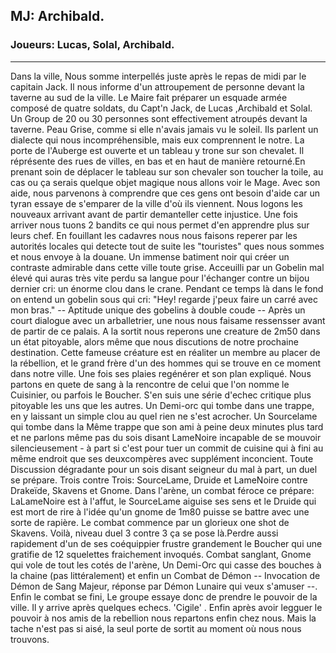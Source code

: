 ## **MJ:** Archibald.
### **Joueurs:** Lucas, Solal, Archibald.
---

Dans la ville, Nous somme interpellés juste après le repas de midi par le capitain Jack. Il nous informe d'un attroupement
de personne devant la taverne au sud de la ville. Le Maire fait préparer un esquade armée composé de quatre soldats, du
Capt'n Jack, de Lucas ,Archibald et Solal. Un Group de 20 ou 30 personnes sont effectivement atroupés devant la taverne.
Peau Grise, comme si elle n'avais jamais vu le soleil. Ils parlent un dialecte qui nous incompréhensible, mais eux
comprennent le notre. La porte de l'Auberge est ouverte et un tableau y trone sur son chevalet. Il réprésente des rues de
villes, en bas et en haut de manière retourné.En prenant soin de déplacer le tableau sur son chevaler son toucher la toile,
au cas ou ça serais quelque objet magique nous allons voir le Mage. Avec son aide, nous parvenons à comprendre que ces 
gens ont besoin d'aide car un tyran essaye de s'emparer de la ville d'où ils viennent. Nous logons les nouveaux arrivant
avant de partir demanteller cette injustice. Une fois arriver nous tuons 2 bandits ce qui nous permet d'en apprendre plus
sur leurs chef. En fouillant les cadavres nous nous faisons reperer par les autorités locales qui detecte tout de suite les
"touristes" ques nous sommes et nous envoye à la douane. Un immense batiment noir qui créer un contraste admirable dans cette 
ville toute grise. Acceuilli par un Gobelin mal élevé qui auras très vite perdu sa langue pour l'échanger contre un bijou dernier
cri: un énorme clou dans le crane. Pendant ce temps là dans le fond on entend un gobelin sous qui cri: "Hey! regarde j'peux faire
un carré avec mon bras." -- Aptitude unique des gobelins à double coude -- Après un court dialogue avec un arballetrier, une nous
nous faisame ressensser avant de partir de ce palais. A la sortit nous reperons une creature de 2m50 dans un état pitoyable, alors
même que nous discutions de notre prochaine destination. Cette fameuse créature est en réaliter un membre au placer de la
rébellion, et le grand frère d'un des hommes qui se trouve en ce moment dans notre ville. Une fois ses plaies regénérer et son plan
expliqué. Nous partons en quete de sang à la rencontre de celui que l'on nomme le Cuisinier, ou parfois le Boucher. S'en suis une
série d'echec critique plus pitoyable les uns que les autres. Un Demi-orc qui tombe dans une trappe, en y laissant un simple clou
au quel rien ne s'est acrocher. Un Sourcelame qui tombe dans la Même trappe que son ami à peine deux minutes plus tard et ne
parlons même pas du sois disant LameNoire incapable de se mouvoir silencieusement - à part si c'est pour tuer un commit de cuisine
qui à fini au même endroit que ses deuxcompères avec supplément inconcient. Toute Discussion dégradante pour un sois disant
seigneur du mal à part, un duel se prépare. Trois contre Trois: SourceLame, Druide et LameNoire contre Drakeïde, Skavens et Gnome.
Dans l'arène, un combat féroce ce prépare: LaLameNoire est à l'affut, le SourceLame aiguise ses sens et le Druide qui est mort de
rire à l'idée qu'un gnome de 1m80 puisse se battre avec une sorte de rapière. Le combat commence par un glorieux one shot de
Skavens. Voilà, niveau duel 3 contre 3 ça se pose là.Perdre aussi rapidement d'un de ses coéquippier frustre grandement le Boucher
qui une gratifie de 12 squelettes fraichement invoqués. Combat sanglant, Gnome qui vole de tout les cotés de l'arène, Un Demi-Orc
qui casse des bouches à la chaine (pas littéralement) et enfin un Combat de Démon -- Invocation de Démon de Sang Majeur, réponse
par Démon Lunaire qui veux s'amuser --. Enfin le combat se fini, Le groupe essaye donc de prendre le pouvoir de la ville. Il y
arrive après quelques echecs. 'Cigile' . Enfin après avoir legguer le pouvoir à nos amis de la rebellion nous repartons enfin chez
nous. Mais la tache n'est pas si aisé, la seul porte de sortit au moment où nous nous trouvons.
